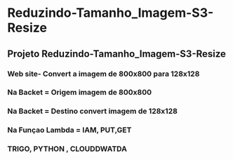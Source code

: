 # Reduzindo-Tamanho_Imagem-S3-Resize
 ## Projeto Reduzindo-Tamanho_Imagem-S3-Resize
 ### Web site- Convert a imagem de 800x800 para 128x128
 ### Na Backet = Origem imagem de 800x800
 ### Na Backet =  Destino convert imagem de 128x128
 ### Na Funçao Lambda = IAM, PUT,GET
 ### TRIGO, PYTHON , CLOUDDWATDA
